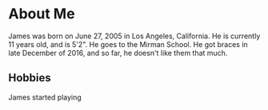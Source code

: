 # About Me
<!-- Your work here! -->
James was born on June 27, 2005 in Los Angeles, California. He is currently 11 years old, and is 5'2". He goes to the Mirman School. He got braces in late December of 2016, and so far, he doesn't like them that much.

## Hobbies
James started playing
